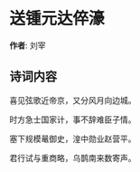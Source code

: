 # 送锺元达倅濠

**作者**: 刘宰

## 诗词内容

喜见弦歌近帝京，又分风月向边城。

时方急士国家计，事不辞难臣子情。

塞下规模鼌御史，湟中勋业赵营平。

君行试与重商略，乌鹊南来数寄声。

